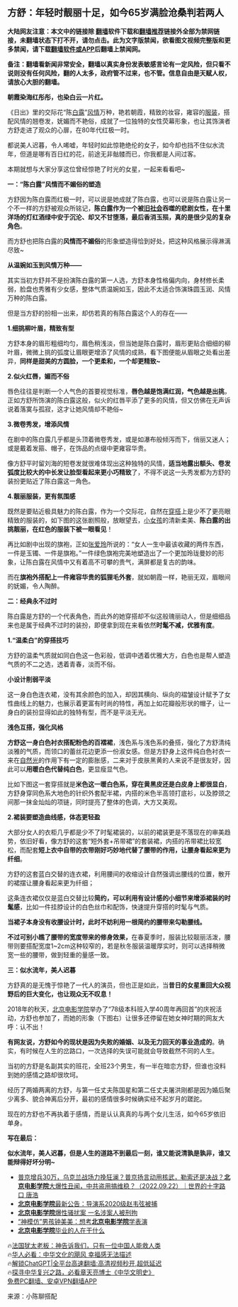  <!-- 面包屑导航 --> <h2>方舒：年轻时靓丽十足，如今65岁满脸沧桑判若两人</h2> <p class="notice"><b>大陆网友注意：本文中的链接除 <a href="https://github.com/bannedbook/fanqiang" >翻墙</a>软件下载和<a href="https://github.com/killgcd/justmysocks/blob/master/README.md">翻墙推荐</a>链接外全部为禁网链接，未翻墙状态下打不开，请勿点击。此为文字版禁闻，欲看图文视频完整版和更多禁闻，请下载<a href="https://github.com/bannedbook/fanqiang">翻墙软件或APP</a>后翻墙上禁闻网。</p><p>备注：翻墙看新闻非常安全，翻墙以真实身份发表敏感言论有一定风险，但只看不说则没有任何风险，翻的人太多，政府管不过来，也不管。信息自由是天赋人权，请放心大胆的翻墙。</b></p>  <div class="entry"> <p><strong>朝霞染海红彤彤，也染白云一片红。</strong></p> <p>《日出》里的交际花“陈<a href="https://www.bannedbook.org/bnews/tag/%E7%99%BD%E9%9C%B2/" class="st_tag internal_tag" rel="tag" title="标签 白露 下的日志">白露</a>”<a href="https://www.bannedbook.org/bnews/tag/%E9%A3%8E%E6%83%85/" class="st_tag internal_tag" rel="tag" title="标签 风情 下的日志">风情</a>万种，艳若朝霞，精致的妆容，雍容的<a href="https://www.bannedbook.org/bnews/tag/%E6%9C%8D%E8%A3%85/" class="st_tag internal_tag" rel="tag" title="标签 服装 下的日志">服装</a>，搭配风情的翘卷发，妩媚而不艳俗，成就了一位独特的女性荧幕形象，也让其饰演者方舒走进了观众的心扉，在80年代红极一时。</p> <p>都说美人迟暮，令人唏嘘，年轻时如此惊艳绝伦的女子，如今却也挡不住似水流年，但道是哪有百日红的花，前途无非骷髅而已，你我都是人间过客。</p> <p>本期就想与大家分享这位曾经惊艳了时光的女星，一起来看看吧~</p> <p><strong>一：“陈白露”风情而不媚俗的塑造</strong></p> <p>方舒因为陈白露而红极一时，可以说是她成就了陈白露，也可以说是陈白露让另一个不一样的方舒被观众所铭记，<strong>陈白露作为一个被<a href="https://www.bannedbook.org/bnews/tag/%e6%97%a7%e7%a4%be%e4%bc%9a/" class="st_tag internal_tag" rel="tag" title="标签 旧社会 下的日志">旧社会</a>吞噬的悲剧女性，在十里洋场的灯红酒绿中安于沉沦、却又不甘堕落，最后香消玉殒，真的是很少见的复杂角色</strong>。</p> <p>而方舒也把陈白露的<strong>风情而不媚俗</strong>的形象塑造得恰到好处，把这种风格展示得淋漓尽致~</p> <p><strong>从温婉如玉到风情万种——</strong></p> <p>其实当初方舒并不是扮演陈白露的第一人选，方舒本身性格偏内向，身材修长柔弱，脸盘也秀雅有少女感，整体气质温婉如玉，因此不太适合饰演珠圆玉润、风情万种的陈白露。</p> <p>但是当方舒的扮相一出来，却仿若真的有陈白露这个人的存在——</p> <p><strong>1.细挑柳叶眉，精致有型</strong></p> <p>方舒本身的眉形粗细均匀，眉色稍浅淡，但当她是陈白露时，眉形更贴合细细的柳叶眉，微微上挑的弧度让眉眼更增添了风情的成熟，看下图便能从眉眼之处看出差异，<strong>同样是甜美的方圆脸，一个更柔和，一个却更精致~</strong></p> <p><strong>2.似火红唇，媚而不俗</strong></p> <p>唇色往往是判断一个人气色的首要视觉标准，<strong>唇色越是饱满红润，气色越是出挑</strong>，正如方舒所饰演的陈白露这般，似火的红唇平添了更多的风情，但又仿佛在无声诉说着落寞与孤寂，这才让她风情却不艳俗~</p> <p><strong>3.微卷秀发，增添风情</strong></p> <p>在剧中的陈白露几乎都是头顶着微卷秀发，或是如瀑布般倾泻而下，俏丽又迷人；或是戴着发箍、帽子，在饰品的点缀中更雍容华贵。</p> <p>像方舒平时留刘海的短卷发就很难体现出这种独特的风情，<strong>适当地露出额头、卷发弧度比较大的中长发让脸型看起来更小巧精致</strong>了，不得不说这一头秀发都为方舒的装扮更贴近了陈白露这一角色。</p> <p><strong>4.靓丽服装，更有氛围感</strong></p> <p>既然是要贴近极具魅力的陈白露，作为一个交际花，自然在<a href="https://www.bannedbook.org/bnews/tag/%E7%A9%BF%E6%90%AD/" class="st_tag internal_tag" rel="tag" title="标签 穿搭 下的日志">穿搭</a>上是少不了更亮眼精致的服装的，如下图的这张剧照般，放眼望去，<a href="https://www.bannedbook.org/bnews/tag/%E5%B0%8F%E5%A5%B3%E5%AD%A9/" class="st_tag internal_tag" rel="tag" title="标签 小女孩 下的日志">小女孩</a>的清新柔美、<strong>陈白露的出挑靓丽，在红色的服装下被一眼看见</strong>！</p> <p>再比如剧中出现的旗袍，正如<a href="https://www.bannedbook.org/bnews/tag/%e5%bc%a0%e7%88%b1%e7%8e%b2/" class="st_tag internal_tag" rel="tag" title="标签 张爱玲 下的日志">张爱玲</a>所说的：“女人一生中最该收藏的两件东西，一件是玉镯、一件是旗袍。”一件绿色旗袍完美地塑造出了一个更加玲珑曼妙的形象，让陈白露在风情中又有着高不可攀的贵气，满屏都是复古的韵味。</p> <p>而在<strong>旗袍外搭配上一件雍容华贵的狐狸毛外套</strong>，就如朝霞一样，艳丽无双，眉眼间的妩媚，令人陶醉。</p> <p><strong>二：经典永不过时</strong></p>  <p>陈白露是方舒的一个代表角色，而此外的她穿搭却不似这般瑰丽动人，但是细细品来也是属于经典不过时的装扮，即便拿到现在来看依然<strong>时髦不减，优雅有度</strong>。</p> <p><strong>1.“温柔白”的穿搭技巧</strong></p> <p>方舒的温柔气质就如同白色这一色彩般，低调中透着优雅大方，白色也是帮人塑造气质的不二之选，透着青春，淡而不俗。</p> <p><strong>小设计削弱平淡</strong></p> <p>这一身白色连衣裙，没有其余颜色的加入，却因其横向、纵向的褶皱设计赋予了女性曲线上的魅力，也展示着更富有时尚的特性，再加上如花瓣般形状的帽子，让一身白的装扮显得如此的独特有型，而不是平淡无光。</p> <p><strong>浅色互搭，强化风格</strong></p> <p><strong>方舒这一身白色衬衣搭配粉色的百褶裙</strong>，浅色系与浅色系的叠搭，强化了方舒清纯淡雅的气质，而领口的蕾丝花边更添一份淑女感。但是方舒身上这件纯白色衬衣一来在<a href="https://www.bannedbook.org/bnews/tag/%E8%87%AA%E7%84%B6%E5%85%89/" class="st_tag internal_tag" rel="tag" title="标签 自然光 下的日志">自然光</a>的作用下有一定的膨胀感，二来对于皮肤黑黄的人来说不是很友好，因此可以<strong>用暖白色代替纯白色</strong>，更显瘦显气色。</p> <p>比如下图这一套穿搭就是<strong>米色这一暖白色系，穿在黄黑皮还是白皮身上都很显白</strong>，方舒身穿同色系大地色的针织外套配半裙，内搭的米色半高领打底衫，以及脖颈之间那一抹金灿灿的项链，同时提亮了整体的色调，大方又美观。</p> <p><strong>2.裙装要塑造曲线感，体态更轻盈</strong></p> <p>大部分女人的衣柜几乎都是少不了时髦裙装的，以前的裙装更是不落现在的审美趋势，依旧好看，像方舒的这套“短外套+吊带裙”的套装裙，内搭的吊带裙比较宽松，而配套<strong>短上衣中自带的衣带刚好巧妙地代替了腰带的作用，让腰身看起来更为纤细</strong>。</p> <p>方舒的这套蓝白交替的连衣裙，利用腰间的收缩设计自然强调出腰线的位置，散开的裙摆让腰身看起来更为纤细；</p>  <p>这条连衣裙仅仅是蓝白交替比较<strong>简约，可以利用有设计感的小细节来增添裙装的时髦感</strong>，比如一件挂脖设计的白色丝巾和配饰，快速提升穿搭的时髦与气质。</p> <p><strong>当裙子本身没有收腰设计时，此时不妨利用一根简约的腰带来勾勒腰线。</strong></p> <p><strong>不过可别小瞧了腰带的宽度带来的修身效果，</strong>在春夏季时，服装比较靓丽活泼，腰带则要搭配宽度1~2cm这种较窄的，若是秋冬服装温暖厚实时，则可以选择稍微宽一些的腰带，做到轻重的量感一致。</p> <p><strong>三：似水流年，美人迟暮</strong></p> <p>方舒真的是无愧于惊艳了一代人的演员，但也正是如此，当<strong>昔日的女星重回大众视野后的巨大变化，也让观众无不叹息！</strong></p> <p>2018年的秋天，<a href="https://www.bannedbook.org/bnews/tag/%E5%8C%97%E4%BA%AC%E7%94%B5%E5%BD%B1%E5%AD%A6%E9%99%A2/" class="st_tag internal_tag" rel="tag" title="标签 北京电影学院 下的日志">北京电影学院</a>举办了“78级本科班入学40周年再回首”的庆祝活动，方舒也参加了，而她的形象（下图右）让很多还停留在她女神时期的网友大呼：认不出！</p> <p><strong>有网友说，方舒如今的现状是因为失败的婚姻、以及无力回天的事业造成的</strong>。确实，有时候在人生的岔路口，一次选择的失误可能就会导致截然不同的人生。</p> <p>当初的方舒是名副其实的班花，全班23个男生，有一半在暗恋方舒，但谁也没料到她的感情之路却很坎坷。</p> <p>经历了两婚两离的方舒，与第一任丈夫陈国星和第二任丈夫屠洪刚都是因为婚后聚少离多、貌合神离后分开，最初的感情很多时候确实经不起岁月的蹉跎。</p> <p>现在的方舒也不再执着于感情，而是认认真真的与两个女儿生活，如今65岁依旧单身。</p> <p><strong>写在最后：</strong></p>  <p><strong>似水流年，美人迟暮，但是人生的道路不到最后一刻，谁又能说清孰是孰非，谁又能辩得好坏分明~</strong></p> <!--<div id="taboola-mid-1"></div>--><ul class='op-related-articles' title='相关阅读'> <li><a href='https://www.bannedbook.org/bnews/bannedvideo/20220922/1787981.html' target='_blank'>普京增兵30万，乌克兰战场力挽狂澜？普京扬言动用核武，勒索还是决战？<b>北京电影学院</b>大爆性丑闻，中共盗用搞维稳？（2022.09.22）｜世界的十字路口 唐浩</a></li> <li><a href='https://www.bannedbook.org/bnews/cbnews/20220922/1787729.html' target='_blank'><b>北京电影学院</b>最新公告：导演系2020级赵韦弦被捕</a></li> <li><a href='https://www.bannedbook.org/bnews/ssgc/20220922/1787661.html' target='_blank'><b>北京电影学院</b>爆性骚扰案 一名涉案人被刑拘</a></li> <li><a href='https://www.bannedbook.org/bnews/yule/20200607/1340797.html' target='_blank'>“神模仿”男孩钟美美：想考<b>北京电影学院</b>学表演</a></li> <li><a href='https://www.bannedbook.org/bnews/ssgc/20191102/1216998.html' target='_blank'><b>北京电影学院</b>毕业的人在干什么</a></li> </ul> <p class="texttj"> 🔥<a href="https://www.bannedbook.org/bnews/ssgc/20230219/1850782.html" target="_blank">法国犹太老板：神告诉我们，只有一位中国人能救人类</a><br/> 🔥<a href="https://www.bannedbook.org/bnews/comments/20220220/1694796.html" target="_blank">华人必看：中华文化的飓风 幸福感无法描述</a><br/> 🔥<a href="https://github.com/bannedbook/fanqiang/wiki/V2ray%E6%9C%BA%E5%9C%BA" target="_blank">解锁ChatGPT|全平台高速翻墙:高清视频秒开,超低延迟</a><br/> 🔥<a href="https://www.bannedbook.org/bnews/comments/20220808/1768773.html" target="_blank">探寻中华复兴之路，必看章天亮博士《中华文明史》</a><br/> <a href="https://github.com/bannedbook/fanqiang/wiki/%E7%A6%81%E9%97%BB%E7%BD%91%E5%AE%89%E5%8D%93%E7%BF%BB%E5%A2%99%E6%96%B0%E9%97%BBAPP" target="_blank">免费PC翻墙、安卓VPN翻墙APP</a><br/> </p><p class="src-info">来源：小陈聊搭配 </p><a name='sharetosocial'></a> <div style="margin-bottom:5px;padding-bottom:5px;clear:both"> <div id="archive-pix-1" class="banner-ads"> <!-- AuctionX Display platform tag START --> <div id="27602x728x90x621x_ADSLOT1" clicktrack="%%CLICK_URL_ESC%%"></div>  <!-- AuctionX Display platform tag END --> </div> <div id="archive-pix-2" class="banner-ads"> <!-- AuctionX Display platform tag START --> <div id="27556x300x250x621x_ADSLOT1" clicktrack="%%CLICK_URL_ESC%%" style="margin:0 auto;text-align:center"></div>  <!-- AuctionX Display platform tag END --> </div> </div>  <div id="archive-pix-1" class="banner-ads"> <!-- AuctionX Display platform tag START --> <div id="27603x728x90x621x_ADSLOT1" clicktrack="%%CLICK_URL_ESC%%"></div>  <!-- AuctionX Display platform tag END --> </div> </div><!--END ENTRY--> 